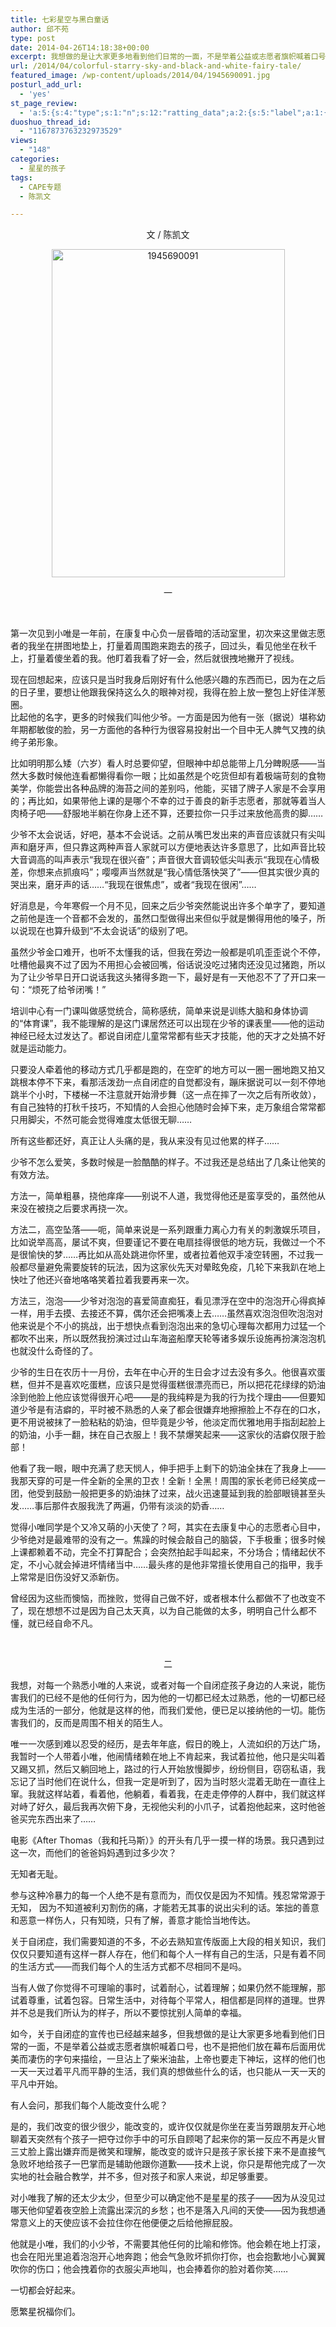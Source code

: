 ```yaml
---
title: 七彩星空与黑白童话
author: 邱不苑
type: post
date: 2014-04-26T14:18:38+00:00
excerpt: 我想做的是让大家更多地看到他们日常的一面，不是举着公益或志愿者旗帜喊着口号，也不是把他们放在幕布后面用优美而凄伤的字句来描绘，一旦沾上了柴米油盐，上帝也要走下神坛，这样的他们也一天一天过着平凡而平静的生活，我们真的想做些什么的话，也只能从一天一天的平凡中开始。
url: /2014/04/colorful-starry-sky-and-black-and-white-fairy-tale/
featured_image: /wp-content/uploads/2014/04/1945690091.jpg
posturl_add_url:
  - 'yes'
st_page_review:
  - 'a:5:{s:4:"type";s:1:"n";s:12:"ratting_data";a:2:{s:5:"label";a:1:{i:0;s:0:"";}s:5:"score";a:1:{i:0;s:1:"0";}}s:7:"postion";s:2:"tl";s:5:"title";s:0:"";s:11:"score_label";s:0:"";}'
duoshuo_thread_id:
  - "1167873763232973529"
views:
  - "148"
categories:
  - 星星的孩子
tags:
  - CAPE专题
  - 陈凯文

---
```

<p style="text-align: center;">
  文 / 陈凯文
</p>

<p style="text-align: center;">
  <img class="alignnone" src="http://pic.yupoo.com/chenluaihr_v/DEZ1I7dn/145jb4.jpg" alt="1945690091" width="373" height="525" />
</p>

<p style="text-align: center;">
  一
</p>

&nbsp;

第一次见到小唯是一年前，在康复中心负一层昏暗的活动室里，初次来这里做志愿者的我坐在拼图地垫上，打量着周围跑来跑去的孩子，回过头，看见他坐在秋千上，打量着傻坐着的我。他盯着我看了好一会，然后就很拽地撇开了视线。

现在回想起来，应该只是当时我身后刚好有什么他感兴趣的东西而已，因为在之后的日子里，要想让他跟我保持这么久的眼神对视，我得在脸上放一整包上好佳洋葱圈。  
比起他的名字，更多的时候我们叫他少爷。一方面是因为他有一张（据说）堪称幼年期都敏俊的脸，另一方面他的各种行为很容易投射出一个目中无人脾气又拽的纨绔子弟形象。

比如明明那么矮（六岁）看人时总要仰望，但眼神中却总能带上几分睥睨感——当然大多数时候他连看都懒得看你一眼；比如虽然是个吃货但却有着极端苛刻的食物美学，你能尝出各种品牌的海苔之间的差别吗，他能，买错了牌子人家是不会享用的；再比如，如果带他上课的是哪个不幸的过于善良的新手志愿者，那就等着当人肉椅子吧——舒服地半躺在你身上还不算，还要拉你一只手过来放他高贵的脚……

少爷不太会说话，好吧，基本不会说话。之前从嘴巴发出来的声音应该就只有尖叫声和磨牙声，但只靠这两种声音人家就可以方便地表达许多意思了，比如声音比较大音调高的叫声表示“我现在很兴奋”；声音很大音调较低尖叫表示“我现在心情极差，你想来点抓痕吗”；嘤嘤声当然就是“我心情低落快哭了”——但其实很少真的哭出来，磨牙声的话……“我现在很焦虑”，或者“我现在很闲”……

好消息是，今年寒假一个月不见，回来之后少爷突然能说出许多个单字了，要知道之前他是连一个音都不会发的，虽然口型做得出来但似乎就是懒得用他的嗓子，所以说现在也算升级到“不太会说话”的级别了吧。

虽然少爷金口难开，也听不太懂我的话，但我在旁边一般都是叽叽歪歪说个不停，吐槽他最爽不过了因为不用担心会被回嘴，俗话说没吃过猪肉还没见过猪跑，所以为了让少爷早日开口说话我这头猪得多跑一下，最好是有一天他忍不了了开口来一句：“烦死了给爷闭嘴！”

培训中心有一门课叫做感觉统合，简称感统，简单来说是训练大脑和身体协调的“体育课”，我不能理解的是这门课居然还可以出现在少爷的课表里——他的运动神经已经太过发达了。都说自闭症儿童常常都有些天才技能，他的天才之处搞不好就是运动能力。

只要没人牵着他的移动方式几乎都是跑的，在空旷的地方可以一圈一圈地跑又拍又跳根本停不下来，看那活泼劲一点自闭症的自觉都没有，蹦床据说可以一刻不停地跳半个小时，下楼梯一不注意就开始滑步舞（这一点在摔了一次之后有所收敛），有自己独特的打秋千技巧，不知情的人会担心他随时会掉下来，走万象组合常常都只用脚尖，不然可能会觉得难度太低很无聊……

所有这些都还好，真正让人头痛的是，我从来没有见过他累的样子……

少爷不怎么爱笑，多数时候是一脸酷酷的样子。不过我还是总结出了几条让他笑的有效方法。

方法一，简单粗暴，挠他痒痒——别说不人道，我觉得他还是蛮享受的，虽然他从来没在被挠之后要求再挠一次。

方法二，高空坠落——呃，简单来说是一系列跟重力离心力有关的刺激娱乐项目，比如说举高高，屡试不爽，但要谨记不要在电扇挂得很低的地方玩，我做过一个不是很愉快的梦……再比如从高处跳进你怀里，或者拉着他双手凌空转圈，不过我一般都尽量避免需要旋转的玩法，因为这家伙先天对晕眩免疫，几轮下来我趴在地上快吐了他还兴奋地咯咯笑着拉着我要再来一次。

方法三，泡泡——少爷对泡泡的喜爱简直痴狂，看见漂浮在空中的泡泡开心得疯掉一样，用手去摸、去接还不算，偶尔还会把嘴凑上去……虽然喜欢泡泡但吹泡泡对他来说是个不小的挑战，出于想快点看到泡泡出来的急切心理每次都用力过猛一个都吹不出来，所以既然我扮演过过山车海盗船摩天轮等诸多娱乐设施再扮演泡泡机也就没什么奇怪的了。

少爷的生日在农历十一月份，去年在中心开的生日会才过去没有多久。他很喜欢蛋糕，但并不是喜欢吃蛋糕，应该只是觉得蛋糕很漂亮而已，所以把花花绿绿的奶油涂到他脸上他应该觉得很开心吧——是的我纯粹是为我的行为找个理由——但要知道少爷是有洁癖的，平时被不熟悉的人亲了都会很嫌弃地擦擦脸上不存在的口水，更不用说被抹了一脸粘粘的奶油，但毕竟是少爷，他淡定而优雅地用手指刮起脸上的奶油，小手一翻，抹在自己衣服上！我不禁爆笑起来——这家伙的洁癖仅限于脸部！

他看了我一眼，眼中充满了悲天悯人，伸手把手上剩下的奶油全抹在了我身上——我那天穿的可是一件全新的全黑的卫衣！全新！全黑！周围的家长老师已经笑成一团，他受到鼓励一般把更多的奶油抹了过来，战火迅速蔓延到我的脸部眼镜甚至头发……事后那件衣服我洗了两遍，仍带有淡淡的奶香……

觉得小唯同学是个又冷又萌的小天使了？呵，其实在去康复中心的志愿者心目中，少爷绝对是最难带的没有之一。焦躁的时候会敲自己的脑袋，下手极重；很多时候上课都赖着不动，完全不打算配合；会突然拍起手叫起来，不分场合；情绪起伏不定，不小心就会掉进坏情绪当中……最头疼的是他非常擅长使用自己的指甲，我手上常常是旧伤没好又添新伤。

曾经因为这些而懊恼，而挫败，觉得自己做不好，或者根本什么都做不了也改变不了，现在想想不过是因为自己太天真，以为自己能做的太多，明明自己什么都不懂，就已经自命不凡。

&nbsp;

<p style="text-align: center;">
  二
</p>

我想，对每一个熟悉小唯的人来说，或者对每一个自闭症孩子身边的人来说，能伤害我们的已经不是他的任何行为，因为他的一切都已经太过熟悉，他的一切都已经成为生活的一部分，他就是这样的他，而我们爱他，便已足以接纳他的一切。能伤害我们的，反而是周围不相关的陌生人。

唯一一次感到难以忍受的经历，是去年年底，假日的晚上，人流如织的万达广场，我暂时一个人带着小唯，他闹情绪赖在地上不肯起来，我试着拉他，他只是尖叫着又踢又抓，然后又躺回地上，路过的行人开始放慢脚步，纷纷侧目，窃窃私语，我忘记了当时他们在说什么，但我一定是听到了，因为当时怒火混着无助在一直往上窜。我就这样站着，看着他，他躺着，看着我，在走走停停的人群中，我们就这样对峙了好久，最后我再次俯下身，无视他尖利的小爪子，试着抱他起来，这时他爸爸买完东西出来了……

电影《After Thomas（我和托马斯）》的开头有几乎一摸一样的场景。我只遇到过这一次，而他们的爸爸妈妈遇到过多少次？

无知者无耻。

参与这种冷暴力的每一个人绝不是有意而为，而仅仅是因为不知情。残忍常常源于无知， 因为不知道被利刃割伤的痛，才能若无其事的说出尖利的话。笨拙的善意和恶意一样伤人，只有知晓，只有了解，善意才能恰当地传达。

关于自闭症，我们需要知道的不多，不必去熟知宣传版面上大段的相关知识，我们仅仅只要知道有这样一群人存在，他们和每个人一样有自己的生活，只是有着不同的生活方式——而我们每个人的生活方式都不尽相同不是吗。

当有人做了你觉得不可理喻的事时，试着耐心，试着理解；如果仍然不能理解，那试着尊重，试着包容。日常生活中，对待每个平常人，相信都是同样的道理。世界并不总是我们所认为的样子，所以不要惊扰别人简单的幸福。

如今，关于自闭症的宣传也已经越来越多，但我想做的是让大家更多地看到他们日常的一面，不是举着公益或志愿者旗帜喊着口号，也不是把他们放在幕布后面用优美而凄伤的字句来描绘，一旦沾上了柴米油盐，上帝也要走下神坛，这样的他们也一天一天过着平凡而平静的生活，我们真的想做些什么的话，也只能从一天一天的平凡中开始。

有人会问，那我们每个人能改变什么呢？

是的，我们改变的很少很少，能改变的，或许仅仅就是你坐在麦当劳跟朋友开心地聊着天突然有个孩子一把夺过你手中的可乐自顾喝了起来你的第一反应不再是火冒三丈脸上露出嫌弃而是微笑和理解，能改变的或许只是孩子家长接下来不是直接气急败坏地给孩子一巴掌而是辅助他跟你道歉——技术上说，你只是帮他完成了一次实地的社会融合教学，并不多，但对孩子和家人来说，却足够重要。

对小唯我了解的还太少太少，但至少可以确定他不是星星的孩子——因为从没见过哪天他仰望着夜空脸上流露出深沉的乡愁；也不是落入凡间的天使——因为我想通常意义上的天使应该不会拉住你在他便便之后给他擦屁股。

他就是小唯，我们的小少爷，不需要其他任何的比喻和修饰。他会赖在地上打滚，也会在阳光里追着泡泡开心地奔跑；他会气急败坏抓你打你，也会抱歉地小心翼翼吹你的伤口；他会拽着你的衣服尖声地叫，也会捧着你的脸对着你笑……

一切都会好起来。

愿繁星祝福你们。

&nbsp;